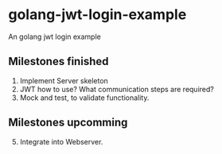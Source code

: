 # golang-jwt-login-example
An golang jwt login example

## Milestones finished

1. Implement Server skeleton
2. JWT how to use? What communication steps are required?
4. Mock and test, to validate functionality.

## Milestones upcomming

5. Integrate into Webserver.
